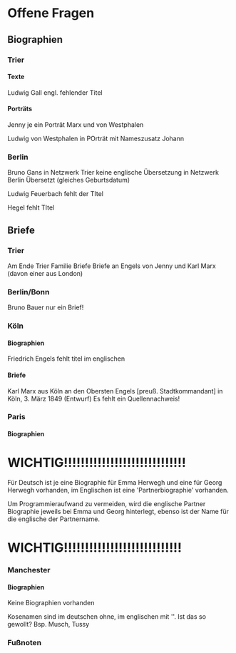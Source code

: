 # Offene Fragen

## Biographien

### Trier

#### Texte

Ludwig Gall engl. fehlender Titel

#### Porträts

Jenny je ein Porträt Marx und von Westphalen

Ludwig von Westphalen in POrträt mit Nameszusatz
Johann

### Berlin

Bruno Gans in Netzwerk Trier keine englische Übersetzung in
Netzwerk Berlin Übersetzt (gleiches Geburtsdatum)

Ludwig Feuerbach fehlt der TItel

Hegel fehlt TItel

## Briefe

### Trier

Am Ende Trier Familie Briefe Briefe an Engels von Jenny und Karl Marx
(davon einer aus London)

### Berlin/Bonn

Bruno Bauer nur ein Brief!

### Köln

#### Biographien

Friedrich Engels fehlt titel im englischen

#### Briefe

Karl Marx aus Köln an den Obersten Engels [preuß. Stadtkommandant] in Köln, 3. März 1849 (Entwurf)
Es fehlt ein Quellennachweis!

### Paris

#### Biographien

# WICHTIG!!!!!!!!!!!!!!!!!!!!!!!!!!!!!
Für Deutsch ist je eine Biographie
für Emma Herwegh und eine für Georg
Herwegh vorhanden, im Englischen ist eine
'Partnerbiographie' vorhanden.

Um Programmieraufwand zu vermeiden, wird
die englische Partner Biographie jeweils
bei Emma und Georg hinterlegt, ebenso
ist der Name für die englische der
Partnername.

# WICHTIG!!!!!!!!!!!!!!!!!!!!!!!!!!!!


### Manchester

#### Biographien

Keine Biographien vorhanden


Kosenamen sind im deutschen ohne, im
englischen mit ''. Ist das so gewollt?
Bsp. Musch, Tussy

### Fußnoten
